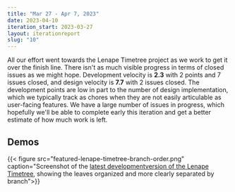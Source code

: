 ```yaml
---
title: "Mar 27 - Apr 7, 2023"
date: 2023-04-10
iteration_start: 2023-03-27
layout: iterationreport
slug: "10"
---
```


All our effort went towards the Lenape Timetree project as we work to get it over the finish line. There isn't as much visible progress in terms of closed issues as we might hope. Development velocity is **2.3** with 2 points and 7 issues closed, and design velocity is **7.7** with 2 issues closed. The development points are low in part to the number of design implementation, which we typically track as chores when they are not easily articulable as user-facing features. We have a large number of issues in progress, which hopefully we'll be able to complete early this iteration and get a better estimate of how much work is left.

## Demos

{{< figure src="featured-lenape-timetree-branch-order.png" caption="Screenshot of the [latest developmentversion of the Lenape Timetree](https://lenape-timetree-dev.onrender.com/), showing the leaves organized and more clearly separated by branch">}}









